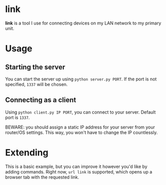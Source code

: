# link
**link** is a tool I use for connecting devices on my LAN network to my primary unit.

# Usage
## Starting the server
You can start the server up using `python server.py PORT`. If the port is not specified, `1337` will be chosen.

## Connecting as a client
Using `python client.py IP PORT`, you can connect to your server. Default port is `1337`.

BEWARE: you should assign a static IP address for your server from your router/OS settings. This way, you won't have to change the IP countlessly.

# Extending
This is a basic example, but you can improve it however you'd like by adding commands. Right now, `url link` is supported, which opens up a browser tab with the requested link.
